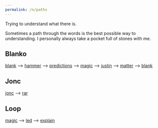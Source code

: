 ```yaml
---
permalink: /n/paths
---
```


Trying to understand what there is.

Sometimes a path through the words is the best possible way to understanding. I personally always take a pocket full of stones with me.

## Blanko

[blank](/w/blank) --> [hammer](/w/hammer) --> [predictions](/w/predictions) --> [magic](/w/magic) --> [justin](/w/justin) --> [matter](/w/matter) --> [blank](/w/blank)

## Jonc

[jonc](/w/jonc) --> [rar](/w/rar)

## Loop

[magic](/w/magic) --> [led](/w/led) --> [explain](/w/explain)
